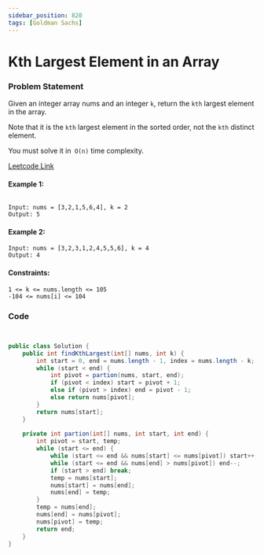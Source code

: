 ```yaml
---
sidebar_position: 820
tags: [Goldman Sachs]
---
```


# Kth Largest Element in an Array

### Problem Statement

Given an integer array nums and an integer `k`, return the `kth` largest element in the array.

Note that it is the `kth` largest element in the sorted order, not the `kth` distinct element.

You must solve it in` O(n)` time complexity.

[Leetcode Link](https://leetcode.com/problems/kth-largest-element-in-an-array/)

#### Example 1:

```

Input: nums = [3,2,1,5,6,4], k = 2
Output: 5
```

#### Example 2:
```
Input: nums = [3,2,3,1,2,4,5,5,6], k = 4
Output: 4
```

#### Constraints:
```
1 <= k <= nums.length <= 105
-104 <= nums[i] <= 104
```

### Code

```java title="java Code"


public class Solution {
    public int findKthLargest(int[] nums, int k) {
        int start = 0, end = nums.length - 1, index = nums.length - k;
        while (start < end) {
            int pivot = partion(nums, start, end);
            if (pivot < index) start = pivot + 1; 
            else if (pivot > index) end = pivot - 1;
            else return nums[pivot];
        }
        return nums[start];
    }
    
    private int partion(int[] nums, int start, int end) {
        int pivot = start, temp;
        while (start <= end) {
            while (start <= end && nums[start] <= nums[pivot]) start++;
            while (start <= end && nums[end] > nums[pivot]) end--;
            if (start > end) break;
            temp = nums[start];
            nums[start] = nums[end];
            nums[end] = temp;
        }
        temp = nums[end];
        nums[end] = nums[pivot];
        nums[pivot] = temp;
        return end;
    }
}
```

